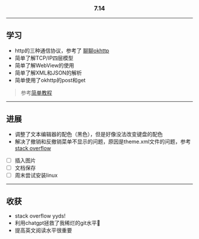 <h3 align="center">7.14</h3>

-----------------------------

## 学习

- http的三种通信协议，参考了 [聊聊okhttp](https://xie.infoq.cn/article/dd4900cfbdfca64a5aaa6bb18)
- 简单了解TCP/IP四层模型
- 简单了解WebView的使用
- 简单了解XML和JSON的解析
- 简单使用了okhttp的post和get
> 参考[简单教程](https://www.twle.cn/l/yufei/android)

-----------------------

## 进展

- 调整了文本编辑器的配色（黑色），但是好像没法改变键盘的配色
- 解决了撤销和反撤销菜单不显示的问题，原因是theme.xml文件的问题，参考[stack overflow](https://stackoverflow.com/questions/21814825/you-need-to-use-a-theme-appcompat-theme-or-descendant-with-this-activity)
- [ ] 插入图片
- [ ] 文档保存
- [ ] 周末尝试安装linux

-----------------------

## 收获

- stack overflow yyds!
- 利用chatgpt拯救了我稀烂的git水平🤡
- 提高英文阅读水平很重要
